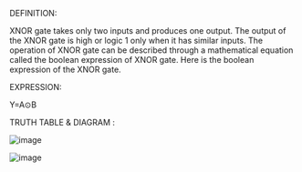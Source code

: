 DEFINITION:

XNOR gate takes only two inputs and produces one output.
The output of the XNOR gate is high or logic 1 only when it has similar inputs.
The operation of XNOR gate can be described through a mathematical equation called the boolean expression of XNOR gate.
Here is the boolean expression of the XNOR gate.

EXPRESSION:

Y=A⊙B

TRUTH TABLE & DIAGRAM :

![image](https://github.com/user-attachments/assets/0c56b254-33d4-49a9-995e-0eeccfc0cf94)

![image](https://github.com/user-attachments/assets/3db92192-2dfa-4ab0-920f-b0da1dddf0e0)

